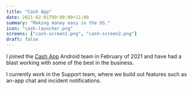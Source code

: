 ```yaml
---
title: "Cash App"
date: 2021-02-01T09:00:00+11:00
summary: "Making money easy in the US."
icon: "cash-launcher.png"
screens: ["cash-screen1.png", "cash-screen2.png"]
draft: false
---
```


I joined the [Cash App](https://code.cash.app/) Android team in February of 2021 and have had a blast working with some of the best in the business.

I currently work in the Support team, where we build out features such as an-app chat and incident notifications.
